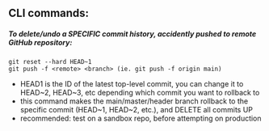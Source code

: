 ## CLI commands:

##### To delete/undo a SPECIFIC commit history, accidently pushed to remote GitHub repository:
    git reset --hard HEAD~1 
    git push -f <remote> <branch> (ie. git push -f origin main)
    
-   HEAD1 is the ID of the latest top-level commit, you can change it to HEAD~2, HEAD~3, etc depending which commit you want to rollback to
-   this command makes the main/master/header branch rollback to the specific commit (HEAD~1, HEAD~2, etc.), and DELETE all commits UP
-   recommended: test on a sandbox repo, before attempting on production

